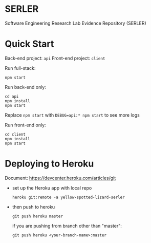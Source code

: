 # SERLER
Software Engineering Research Lab Evidence Repository (SERLER)

# Quick Start

Back-end project: `api`
Front-end project: `client`

Run full-stack:

    npm start

Run back-end only:

    cd api
    npm install
    npm start

Replace `npm start` with `DEBUG=api:* npm start` to see more logs

Run front-end only:

    cd client
    npm install
    npm start

# Deploying to Heroku

Document: <https://devcenter.heroku.com/articles/git>

- set up the Heroku app with local repo

      heroku git:remote -a yellow-spotted-lizard-serler

- then push to heroku

      git push heroku master

    if you are pushing from branch other than "master":

      git push heroku <your-branch-name>:master